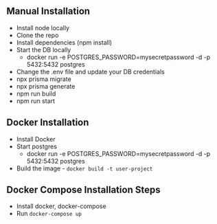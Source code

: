 ## Manual Installation
- Install node locally
- Clone the repo
- Install dependencies (npm install)
- Start the DB locally
    - docker run -e POSTGRES_PASSWORD=mysecretpassword -d -p 5432:5432 postgres
- Change the .env file and update your DB credentials
- npx prisma migrate
- npx prisma generate
- npm run build 
- npm run start

## Docker Installation
- Install Docker
- Start postgres
    - docker run -e POSTGRES_PASSWORD=mysecretpassword -d -p 5432:5432 postgres
- Build the image - `docker build -t user-project`

## Docker Compose Installation Steps
- Install docker, docker-compose
- Run `docker-compose up`
